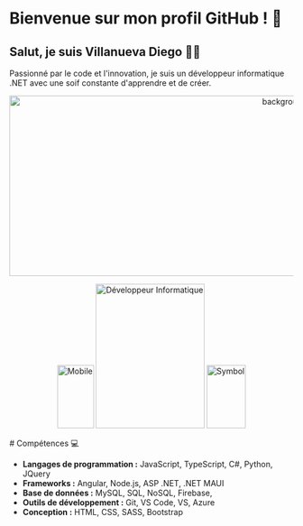 # Bienvenue sur mon profil GitHub ! 👋

## Salut, je suis Villanueva Diego 👨‍💻

Passionné par le code et l'innovation, je suis un développeur informatique .NET avec une soif constante d'apprendre et de créer.

<p align="center" position="absolute">
  <img src="https://i.pinimg.com/originals/db/03/96/db039626bfa2ecc53f0f6e7f335aef4c.gif" alt="background" style="width: 60rem; height: 20rem;">
</p>

<p align="center">
  <img src="https://diego-villanueva.web.app/Images/coding.png" alt="Mobile" style="width: fit-content; height: 7rem;">
  <img src="https://diego-villanueva.web.app/Images/Accueil/memarioooo.png" alt="Développeur Informatique" style="width: fit-content; height: 16rem;">
  <img src="https://diego-villanueva.web.app/Images/dish.png" alt="Symbol" style="width: fit-content; height: 7rem;">
</p>
# Compétences 💻

- **Langages de programmation :** JavaScript, TypeScript, C#, Python, JQuery
- **Frameworks :** Angular, Node.js, ASP .NET, .NET MAUI
- **Base de données :** MySQL, SQL, NoSQL, Firebase,
- **Outils de développement :** Git, VS Code, VS, Azure
- **Conception :** HTML, CSS, SASS, Bootstrap
<!--
## Projets Notables 🚀

### [Nom du Projet 1](lien_vers_projet_1)
Description courte du projet. Inclure les technologies utilisées et les résultats obtenus.

### [Nom du Projet 2](lien_vers_projet_2)
Description courte du projet. Inclure les technologies utilisées et les résultats obtenus.

## Contributions Open Source 🌐

- [Nom du Projet Open Source 1](lien_vers_projet_1)
- [Nom du Projet Open Source 2](lien_vers_projet_2)

N'hésitez pas à explorer mes repositories pour découvrir plus de projets excitants !

## Contactez-moi 📫

Vous pouvez me trouver sur [LinkedIn](lien_vers_votre_profil_linkedin) et [Twitter](lien_vers_votre_profil_twitter). N'hésitez pas à me contacter pour des opportunités de collaboration, des discussions techniques ou simplement pour dire bonjour !

## Let's Code Together! 🚀

Merci d'avoir visité mon profil. J'espère que vous avez trouvé quelque chose d'intéressant. Si vous avez des questions, des suggestions ou simplement envie de discuter, n'hésitez pas à me contacter. À bientôt sur GitHub!




<!--### Hi there 👋
* 👂 My name is Villanueva Diego
* 🔭 I’m currently working as .NET Developer at Imail France
* 🌱 I’m currently learning ethical hacking
* 📫 How to reach me: diego.pro.villanueva@gmail.com
* ❤️ I love play video games

* 

**Di4nier/Di4nier** is a ✨ _special_ ✨ repository because its `README.md` (this file) appears on your GitHub profile.

Here are some ideas to get you started:

- 🔭 I’m currently working on ...
- 🌱 I’m currently learning ...
- 👯 I’m looking to collaborate on ...
- 🤔 I’m looking for help with ...
- 💬 Ask me about ...
- 📫 How to reach me: ...
- 😄 Pronouns: ...
- ⚡ Fun fact: ...
-->
